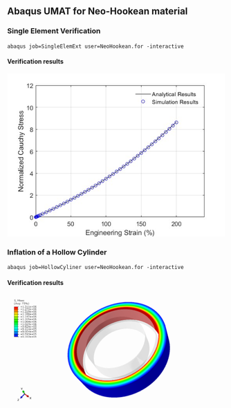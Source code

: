 ## Abaqus UMAT for Neo-Hookean material

### Single Element Verification
```
abaqus job=SingleElemExt user=NeoHookean.for -interactive
```

#### Verification results
<div align=center>
<img src="https://github.com/brightfrank1999/abaqus-umat/blob/main/NeoHookean/imgs/Verification.jpg">
</div>

### Inflation of a Hollow Cylinder
```
abaqus job=HollowCyliner user=NeoHookean.for -interactive
```

#### Verification results
<div align=center>
<img src="https://github.com/brightfrank1999/abaqus-umat/blob/main/NeoHookean/imgs/HollowCylinder.png">
</div>

